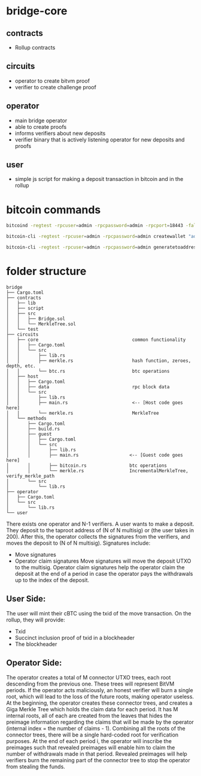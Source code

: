 # bridge-core

## contracts

- Rollup contracts

## circuits

- operator to create bitvm proof
- verifier to create challenge proof

## operator

- main bridge operator
- able to create proofs
- informs verifiers about new deposits
- verifier binary that is actively listening operator for new deposits and proofs

## user

- simple js script for making a deposit transaction in bitcoin and in the rollup

# bitcoin commands

```sh
bitcoind -regtest -rpcuser=admin -rpcpassword=admin -rpcport=18443 -fallbackfee=0.00001 -wallet=admin
```

```sh
bitcoin-cli -regtest -rpcuser=admin -rpcpassword=admin createwallet "admin"
```

```sh
bitcoin-cli -regtest -rpcuser=admin -rpcpassword=admin generatetoaddress 101 $(bitcoin-cli -regtest -rpcuser=admin -rpcpassword=admin getnewaddress)
```

# folder structure

```text
bridge
├── Cargo.toml
├── contracts
│   ├── lib
│   ├── script
│   ├── src
│   │   ├── Bridge.sol
│   │   └── MerkleTree.sol
│   └── test
├── circuits
│   ├── core                                   common functionality
│   │   ├── Cargo.toml
│   │   └── src
│   │       ├── lib.rs
│   │       ├── merkle.rs                      hash function, zeroes, depth, etc.
│   │       └── btc.rs                         btc operations
│   ├── host
│   │   ├── Cargo.toml
│   │   ├── data                               rpc block data
│   │   └── src
│   │       ├── lib.rs
│   │       ├── main.rs                        <-- [Host code goes here]
│   │       └── merkle.rs                      MerkleTree
│   └── methods
│       ├── Cargo.toml
│       ├── build.rs
│       ├── guest
│       │   ├── Cargo.toml
│       │   └── src
│       │       ├── lib.rs
│       │       ├── main.rs                   <-- [Guest code goes here]
│       │       ├── bitcoin.rs                btc operations
│       │       └── merkle.rs                 IncrementalMerkleTree, verify_merkle_path
│       └── src
│           └── lib.rs
├── operator
│   ├── Cargo.toml
│   └── src
│       └── lib.rs
└── user
```

There exists one operator and N-1 verifiers. A user wants to make a deposit.
They deposit to the taproot address of (N of N multisig) or (the user takes in 200).
After this, the operator collects the signatures from the verifiers, and moves the deposit to (N of N multisig).
Signatures include:
- Move signatures
- Operator claim signatures
Move signatures will move the deposit UTXO to the multisig. Operator claim signatures help the operator claim the deposit at the end of a period in case the operator pays the withdrawals up to the index of the deposit.

## User Side:
The user will mint their cBTC using the txid of the move transaction. On the rollup, they will provide:
- Txid
- Succinct inclusion proof of txid in a blockheader
- The blockheader

## Operator Side:
The operator creates a total of M connector UTXO trees, each root descending from the previous one. These trees will represent BitVM periods. 
If the operator acts maliciously, an honest verifier will burn a single root, which will lead to the loss of the future roots, making operator useless.
At the beginning, the operator creates these connector trees, and creates a Giga Merkle Tree which holds the claim data for each period.
It has M internal roots, all of each are created from the leaves that hides the preimage information regarding the claims that will be made by the operator
(internal index = the number of claims - 1). Combining all the roots of the connector trees, there will be a single hard-coded root for verification purposes.
At the end of each period i, the operator will inscribe the preimages such that revealed preimages will enable him to claim the number of withdrawals made in that period.
Revealed preimages will help verifiers burn the remaining part of the connector tree to stop the operator from stealing the funds.